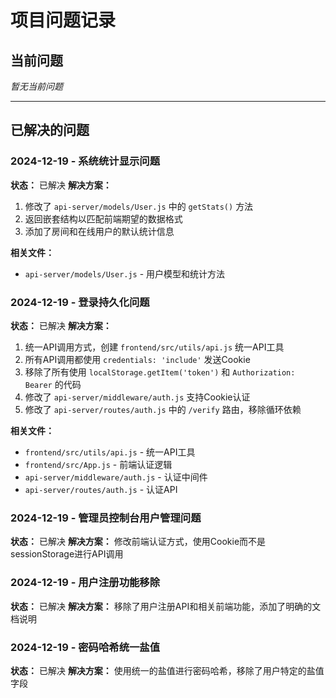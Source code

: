 # 项目问题记录

## 当前问题

*暂无当前问题*

---

## 已解决的问题

### 2024-12-19 - 系统统计显示问题
**状态：** 已解决
**解决方案：** 
1. 修改了 `api-server/models/User.js` 中的 `getStats()` 方法
2. 返回嵌套结构以匹配前端期望的数据格式
3. 添加了房间和在线用户的默认统计信息

**相关文件：**
- `api-server/models/User.js` - 用户模型和统计方法

### 2024-12-19 - 登录持久化问题
**状态：** 已解决
**解决方案：** 
1. 统一API调用方式，创建 `frontend/src/utils/api.js` 统一API工具
2. 所有API调用都使用 `credentials: 'include'` 发送Cookie
3. 移除了所有使用 `localStorage.getItem('token')` 和 `Authorization: Bearer` 的代码
4. 修改了 `api-server/middleware/auth.js` 支持Cookie认证
5. 修改了 `api-server/routes/auth.js` 中的 `/verify` 路由，移除循环依赖

**相关文件：**
- `frontend/src/utils/api.js` - 统一API工具
- `frontend/src/App.js` - 前端认证逻辑
- `api-server/middleware/auth.js` - 认证中间件
- `api-server/routes/auth.js` - 认证API

### 2024-12-19 - 管理员控制台用户管理问题
**状态：** 已解决
**解决方案：** 修改前端认证方式，使用Cookie而不是sessionStorage进行API调用

### 2024-12-19 - 用户注册功能移除
**状态：** 已解决
**解决方案：** 移除了用户注册API和相关前端功能，添加了明确的文档说明

### 2024-12-19 - 密码哈希统一盐值
**状态：** 已解决
**解决方案：** 使用统一的盐值进行密码哈希，移除了用户特定的盐值字段 